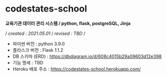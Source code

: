 # codestates-school
**교육기관 데이터 관리 시스템 / python, flask, postgreSQL, Jinja**

/ _created : 2021.05.01_ / _revised : TBD_ /


- 파이썬 버전 : python 3.9.0
- 플라스크 버전 : Flask 1.1.2
- DB 스키마 (ERD) : https://dbdiagram.io/d/608c4015b29a09603d12e398
- 기능 명세 : TBD
- Heroku 배포 주소 : https://codestates-school.herokuapp.com/
